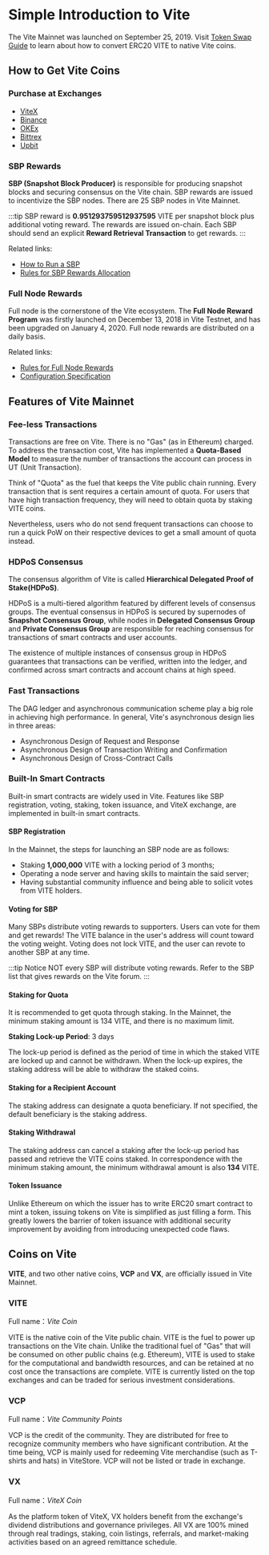# Simple Introduction to Vite

The Vite Mainnet was launched on September 25, 2019. Visit [Token Swap Guide](https://medium.com/vitelabs/announcing-the-vite-mainnet-launch-4d55fc4b4bd2) to learn about how to convert ERC20 VITE to native Vite coins.

## How to Get Vite Coins

### Purchase at Exchanges

* [ViteX][vitex]
* [Binance][binance]
* [OKEx][okex]
* [Bittrex][bittrex]
* [Upbit][upbit]

### SBP Rewards

**SBP (Snapshot Block Producer)** is responsible for producing snapshot blocks and securing consensus on the Vite chain. SBP rewards are issued to incentivize the SBP nodes. There are 25 SBP nodes in Vite Mainnet.

:::tip
SBP reward is **0.951293759512937595** VITE per snapshot block plus additional voting reward. The rewards are issued on-chain. Each SBP should send an explicit **Reward Retrieval Transaction** to get rewards.
:::

Related links:

* [How to Run a SBP][sbp-manage]
* [Rules for SBP Rewards Allocation][sbp-reward]

### Full Node Rewards

Full node is the cornerstone of the Vite ecosystem. The **Full Node Reward Program** was firstly launched on December 13, 2018 in Vite Testnet, and has been upgraded on January 4, 2020. Full node rewards are distributed on a daily basis.

Related links:

* [Rules for Full Node Rewards][fullnode-reward]
* [Configuration Specification](../node/install.md#full-node-reward)

## Features of Vite Mainnet

### Fee-less Transactions

Transactions are free on Vite. There is no "Gas" (as in Ethereum) charged. To address the transaction cost, Vite has implemented a **Quota-Based Model** to measure the number of transactions the account can process in UT (Unit Transaction). 

Think of "Quota" as the fuel that keeps the Vite public chain running. Every transaction that is sent requires a certain amount of quota. For users that have high transaction frequency, they will need to obtain quota by staking VITE coins.

Nevertheless, users who do not send frequent transactions can choose to run a quick PoW on their respective devices to get a small amount of quota instead.

### HDPoS Consensus

The consensus algorithm of Vite is called **Hierarchical Delegated Proof of Stake(HDPoS)**. 

HDPoS is a multi-tiered algorithm featured by different levels of consensus groups. The eventual consensus in HDPoS is secured by supernodes of **Snapshot Consensus Group**, while nodes in **Delegated Consensus Group** and **Private Consensus Group** are responsible for reaching consensus for transactions of smart contracts and user accounts.

The existence of multiple instances of consensus group in HDPoS guarantees that transactions can be verified, written into the ledger, and confirmed across smart contracts and account chains at high speed. 

### Fast Transactions

The DAG ledger and asynchronous communication scheme play a big role in achieving high performance. In general, Vite's asynchronous design lies in three areas: 

* Asynchronous Design of Request and Response 
* Asynchronous Design of Transaction Writing and Confirmation 
* Asynchronous Design of Cross-Contract Calls

### Built-In Smart Contracts

Built-in smart contracts are widely used in Vite. Features like SBP registration, voting, staking, token issuance, and ViteX exchange, are implemented in built-in smart contracts.

#### SBP Registration

In the Mainnet, the steps for launching an SBP node are as follows:

* Staking **1,000,000** VITE with a locking period of 3 months;
* Operating a node server and having skills to maintain the said server;
* Having substantial community influence and being able to solicit votes from VITE holders.

#### Voting for SBP

Many SBPs distribute voting rewards to supporters. Users can vote for them and get rewards! The VITE balance in the user's address will count toward the voting weight. Voting does not lock VITE, and the user can revote to another SBP at any time. 

:::tip Notice
NOT every SBP will distribute voting rewards. Refer to the SBP list that gives rewards on the Vite forum.
:::

#### Staking for Quota

It is recommended to get quota through staking. In the Mainnet, the minimum staking amount is 134 VITE, and there is no maximum limit. 

**Staking Lock-up Period**: 3 days

The lock-up period is defined as the period of time in which the staked VITE are locked up and cannot be withdrawn. When the lock-up expires, the staking address will be able to withdraw the staked coins.

#### Staking for a Recipient Account

The staking address can designate a quota beneficiary. If not specified, the default beneficiary is the staking address.

#### Staking Withdrawal

The staking address can cancel a staking after the lock-up period has passed and retrieve the VITE coins staked. In correspondence with the minimum staking amount, the minimum withdrawal amount is also **134** VITE.

#### Token Issuance

Unlike Ethereum on which the issuer has to write ERC20 smart contract to mint a token, issuing tokens on Vite is simplified as just filling a form. This greatly lowers the barrier of token issuance with additional security improvement by avoiding from introducing unexpected code flaws.

## Coins on Vite

**VITE**, and two other native coins, **VCP** and **VX**, are officially issued in Vite Mainnet.

### VITE
Full name：*Vite Coin*

VITE is the native coin of the Vite public chain. VITE is the fuel to power up transactions on the Vite chain. Unlike the traditional fuel of "Gas" that will be consumed on other public chains (e.g. Ethereum), VITE is used to stake for the computational and bandwidth resources, and can be retained at no cost once the transactions are complete. VITE is currently listed on the top exchanges and can be traded for serious investment considerations.

### VCP

Full name：*Vite Community Points*

VCP is the credit of the community. They are distributed for free to recognize community members who have significant contribution. At the time being, VCP is mainly used for redeeming Vite merchandise (such as T-shirts and hats) in ViteStore. 
VCP will not be listed or trade in exchange.

### VX

Full name：*ViteX Coin*

As the platform token of ViteX, VX holders benefit from the exchange's dividend distributions and governance privileges. All VX are 100% mined through real tradings, staking, coin listings, referrals, and market-making activities based on an agreed remittance schedule.

[sbp-reward]: <../rule/sbp.html#SBP-rewards>
[fullnode-reward]: <../rule/fullnode.html>
[fullnode-install]: <../node/install.html>
[sbp-manage]: <../node/sbp.html>
[web-wallet]: <https://wallet.vite.net>
[app-wallet]: <https://app.vite.net>
[vitex]: <https://x.vite.net/trade?symbol=VITE_BTC-000&category=BTC>
[okex]: <https://www.okex.com/spot/trade#product=vite_btc>
[bittrex]: <https://international.bittrex.com/Market/Index?MarketName=BTC-VITE>
[upbit]: <https://upbit.com/exchange?code=CRIX.UPBIT.BTC-VITE>
[binance]: <https://www.binance.com/en/trade/VITE_BTC>
[solidity++]: </zh/tutorial/contract/soliditypp.html>

